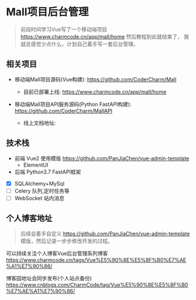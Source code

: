 # Mall项目后台管理

> 前段时间学习Vue写了一个移动端项目 https://www.charmcode.cn/app/mall/home 然后教程到此就结束了， 我就总感觉少点什么，计划自己着手写一套后台管理。

## 相关项目

- 移动端Mall项目源码(Vue构建): https://github.com/CoderCharm/Mall
  - 目前已部署上线: https://www.charmcode.cn/app/mall/home
  
- 移动端Mall项目API服务源码(Python FastAPI构建): https://github.com/CoderCharm/MallAPI
  - 线上文档地址: 
  

## 技术栈
- 前端 Vue2 使用模版 https://github.com/PanJiaChen/vue-admin-template
  - ElementUI
- 后端 Python3.7 FastAPI框架
- [x] SQLAlchemy+MySql
- [ ] Celery 队列,定时任务等
- [ ] WebSocket 站内消息

## 个人博客地址
> 后续会着手自定义 https://github.com/PanJiaChen/vue-admin-template 模版，然后记录一步步修改开发的过程。

可以持续关注个人博客Vue后台管理系列博客
https://www.charmcode.cn/tags/Vue%E5%90%8E%E5%8F%B0%E7%AE%A1%E7%90%86/

博客园地址会同步发布(个人站点备份)
https://www.cnblogs.com/CharmCode/tag/Vue%E5%90%8E%E5%8F%B0%E7%AE%A1%E7%90%86/



